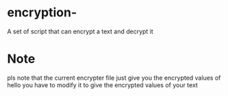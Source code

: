 # encryption-
A set of script that can encrypt a text and decrypt it

# Note  
pls note that the current encrypter file just give you the encrypted values of hello you have to modify it to give the encrypted values of your text
